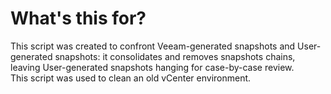 # What's this for?
This script was created to confront Veeam-generated snapshots and User-generated snapshots: it consolidates and removes snapshots chains, leaving User-generated snapshots hanging for case-by-case review.\
This script was used to clean an old vCenter environment.
